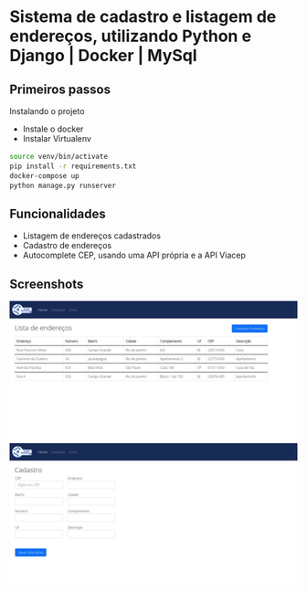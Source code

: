 

# Sistema de cadastro e listagem de endereços, utilizando Python e Django | Docker | MySql 

## Primeiros passos

Instalando o projeto

- Instale o docker 
- Instalar Virtualenv


```bash
source venv/bin/activate
pip install -r requirements.txt
docker-compose up 
python manage.py runserver  
```
    
## Funcionalidades

- Listagem de endereços cadastrados 
- Cadastro de endereços 
- Autocomplete CEP, usando uma API própria e a API Viacep



## Screenshots

<img src="docs/tela_lista.jpeg" style="width:900px"/>
<img src="docs/tela_cadastro.jpeg" style="width:900px"/>

